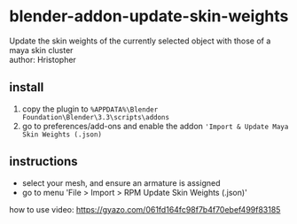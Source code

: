 # blender-addon-update-skin-weights
Update the skin weights of the currently selected object with those of a maya skin cluster  
author: Hristopher

## install
1. copy the plugin to `%APPDATA%\Blender Foundation\Blender\3.3\scripts\addons`
2. go to preferences/add-ons and enable the addon `'Import & Update Maya Skin Weights (.json)`

## instructions
- select your mesh, and ensure an armature is assigned
- go to menu 'File > Import > RPM Update Skin Weights (.json)'

how to use video: https://gyazo.com/061fd164fc98f7b4f70ebef499f83185
